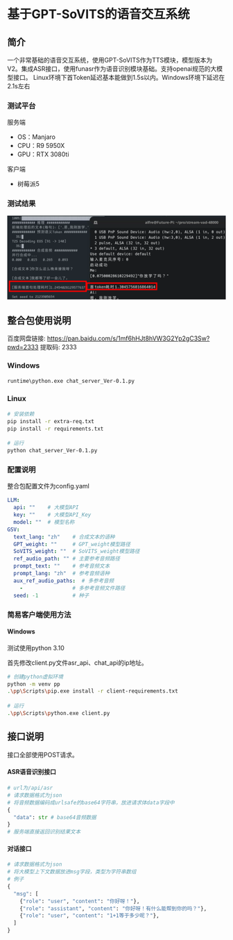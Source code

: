 # 基于GPT-SoVITS的语音交互系统
## 简介
一个非常基础的语音交互系统，使用GPT-SoVITS作为TTS模块，模型版本为V2。集成ASR接口，使用funasr作为语音识别模块基础。支持openai规范的大模型接口。
Linux环境下首Token延迟基本能做到1.5s以内。Windows环境下延迟在2.1s左右
### 测试平台
服务端
- OS：Manjaro
- CPU：R9 5950X
- GPU：RTX 3080ti

客户端
- 树莓派5

### 测试结果
![](screen/img.png)
## 整合包使用说明
百度网盘链接: https://pan.baidu.com/s/1mf6hHJt8hVW3G2Yp2gC3Sw?pwd=2333 提取码: 2333
### Windows
```bash
runtime\python.exe chat_server_Ver-0.1.py
```
### Linux
```bash
# 安装依赖
pip install -r extra-req.txt
pip install -r requirements.txt

# 运行
python chat_server_Ver-0.1.py
```
### 配置说明
整合包配置文件为config.yaml
```yaml
LLM:
  api: ""    # 大模型API
  key: ""    # 大模型API_Key
  model: ""  # 模型名称
GSV:
  text_lang: "zh"    # 合成文本的语种
  GPT_weight: ""     # GPT_weight模型路径
  SoVITS_weight: ""  # SoVITS_weight模型路径
  ref_audio_path: "" # 主要参考音频路径
  prompt_text: ""    # 参考音频文本
  prompt_lang: "zh"  # 参考音频语种
  aux_ref_audio_paths:  # 多参考音频
    -                # 多参考音频文件路径
  seed: -1           # 种子
```

### 简易客户端使用方法
#### Windows
测试使用python 3.10

首先修改client.py文件asr_api、chat_api的ip地址。
```bash
# 创建python虚拟环境
python -m venv pp
.\pp\Scripts\pip.exe install -r client-requirements.txt

# 运行
.\pp\Scripts\python.exe client.py
```

## 接口说明
接口全部使用POST请求。

#### ASR语音识别接口
```python
# url为/api/asr
# 请求数据格式为json
# 将音频数据编码成urlsafe的base64字符串，放进请求体data字段中
{
  "data": str # base64音频数据
}
# 服务端直接返回识别结果文本
```

#### 对话接口
```python
# 请求数据格式为json
# 将大模型上下文数据放进msg字段，类型为字符串数组
# 例子
{
  "msg": [
    {"role": "user", "content": "你好呀！"},
    {"role": "assistant", "content": "你好呀！有什么能帮到你的吗？"},
    {"role": "user", "content": "1+1等于多少呢？"},
  ]
}
```
